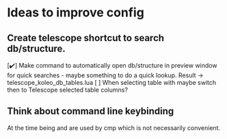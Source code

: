 # Ideas to improve config

## Create telescope shortcut to search db/structure.
[✔️] Make command to automatically open db/structure in preview window
    for quick searches - maybe something to do a quick lookup.
    Result -> telescope_koleo_db_tables.lua
[ ] When selecting table with <CR> maybe switch then to Telescope
    selected table columns?

## Think about command line keybinding
  At the time being <C-n> and <C-p> are used by cmp which is not
  necessarily convenient.
